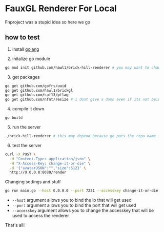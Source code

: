 # FauxGL Renderer For Local

Fnproject was a stupid idea so here we go

## how to test

1. install [golang](https://go.dev/)

2. initalize go module
```bash
go mod init github.com/hawl1/brick-hill-renderer # you may want to change the link if you are gonna make changes
```

3. get packages
```bash
go get github.com/gofrs/uuid
go get github.com/hawl1/brickgl
go get github.com/spf13/pflag
go get github.com/nfnt/resize # i dont give a damn even if its not being developed
```

4. compile it down
```bash
go build
```

5. run the server
```bash
./brick-hill-renderer # this may depend because go puts the repo name from the link (i.e. github.com/hawl1/brick-hill-renderer)
```

6. test the server
```bash
curl -X POST \
  -H "Content-Type: application/json" \
  -H "X-Access-Key: change-it-or-die" \
  -d '{"avatarJSON":"","size":512}' \
  http://0.0.0.0:8080/render
```

Changing settings and stuff
```bash
go run main.go --host 0.0.0.0 --port 7231 --accesskey change-it-or-die
```
- `--host` argument allows you to bind the ip that will get used
- `--port` argument allows you to bind the port that will get used
- `--accesskey` argument allows you to change the accesskey that will be used to access the renderer

That's all!
